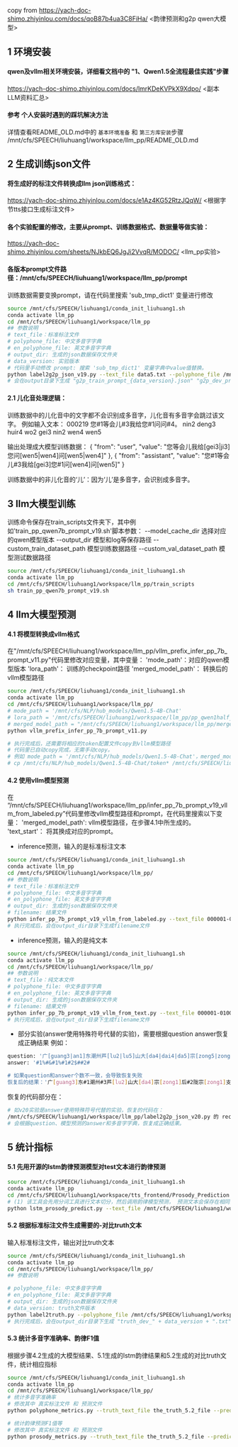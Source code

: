 copy from https://yach-doc-shimo.zhiyinlou.com/docs/qoB87b4ua3C8FiHa/ <韵律预测和g2p qwen大模型>

## 1 环境安装
#### qwen及vllm相关环境安装，详细看文档中的 "1、Qwen1.5全流程最佳实践"步骤
https://yach-doc-shimo.zhiyinlou.com/docs/lmrKDeKVPkX9Xdpo/ <副本 LLM资料汇总>
#### 参考 个人安装时遇到的踩坑解决方法
详情查看README_OLD.md中的 ```基本环境准备``` 和 ```第三方库安装```步骤 
/mnt/cfs/SPEECH/liuhuang1/workspace/llm_pp/README_OLD.md

## 2 生成训练json文件
#### 将生成好的标注文件转换成llm json训练格式：
https://yach-doc-shimo.zhiyinlou.com/docs/e1Az4KG52RtzJQqW/ <根据字节tts接口生成标注文件>
#### 各个实验配置的修改，主要从prompt、训练数据格式、数据量等做实验：
https://yach-doc-shimo.zhiyinlou.com/sheets/NJkbEQ6JgJi2VvqR/MODOC/ <llm_pp实验>
#### 各版本prompt文件路径：/mnt/cfs/SPEECH/liuhuang1/workspace/llm_pp/prompt
训练数据需要变换prompt，请在代码里搜索 'sub_tmp_dict1' 变量进行修改
```bash
source /mnt/cfs/SPEECH/liuhuang1/conda_init_liuhuang1.sh
conda activate llm_pp
cd /mnt/cfs/SPEECH/liuhuang1/workspace/llm_pp
## 参数说明
# text_file：标准标注文件
# polyphone_file: 中文多音字字典
# en_polyphone_file: 英文多音字字典
# output_dir: 生成的json数据保存文件夹
# data_version: 实验版本
# 代码里手动修改 prompt: 搜索 'sub_tmp_dict1' 变量字典中value值替换。
python label2g2p_json_v19.py --text_file data5.txt --polyphone_file /mnt/cfs/SPEECH/liuhuang1/workspace/tts_frontend/merge_polyphone.txt --en_polyphone_file /mnt/cfs/SPEECH/liuhuang1/workspace/tts_frontend/en_polyphone_tal.txt --output_dir data --data_version v19
# 会在output目录下生成 "g2p_train_prompt_{data_version}.json" "g2p_dev_prompt_{data_version}.json" 
```

#### 2.1 儿化音处理逻辑：
训练数据中的儿化音中的文字都不会识别成多音字，儿化音有多音字会跳过该文字。
例如输入文本：
000219	您#1等会儿#3我给您#1问问#4。
	nin2 deng3 huir4 wo2 gei3 nin2 wen4 wen5

输出处理成大模型训练数据：
{
    "from": "user",
    "value": "您等会儿我给[gei3|ji3]您问[wen5|wen4]问[wen5|wen4]"
},
{
    "from": "assistant",
    "value": "您#1等会儿#3我给[gei3]您#1问[wen4]问[wen5]"
}

训练数据中的非儿化音的‘儿’：因为‘儿’是多音字，会识别成多音字。

## 3 llm大模型训练
训练命令保存在train_scripts文件夹下，其中例如'train_pp_qwen7b_prompt_v19.sh'脚本参数：
--model_cache_dir 选择对应的qwen模型版本
--output_dir 模型和log等保存路径
--custom_train_dataset_path 模型训练数据路径
--custom_val_dataset_path 模型测试数据路径
```bash
source /mnt/cfs/SPEECH/liuhuang1/conda_init_liuhuang1.sh
conda activate llm_pp
cd /mnt/cfs/SPEECH/liuhuang1/workspace/llm_pp/train_scripts
sh train_pp_qwen7b_prompt_v19.sh
```

## 4 llm大模型预测
#### 4.1 将模型转换成vllm格式
在"/mnt/cfs/SPEECH/liuhuang1/workspace/llm_pp/vllm_prefix_infer_pp_7b_prompt_v11.py"代码里修改对应变量，其中变量：
'mode_path'：对应的qwen模型版本
'lora_path'： 训练的checkpoint路径
'merged_model_path'： 转换后的vllm模型路径
```bash
source /mnt/cfs/SPEECH/liuhuang1/conda_init_liuhuang1.sh
conda activate llm_pp
cd /mnt/cfs/SPEECH/liuhuang1/workspace/llm_pp/
# mode_path = '/mnt/cfs/NLP/hub_models/Qwen1.5-4B-Chat'
# lora_path = '/mnt/cfs/SPEECH/liuhuang1/workspace/llm_pp/pp_qwen1half_4b_chat_prompt_v16/qwen1half-4b-chat/v0-20240604-114949/checkpoint-4040/'
# merged_model_path = "/mnt/cfs/SPEECH/liuhuang1/workspace/llm_pp/merged_v16_4b_ckt4040"
python vllm_prefix_infer_pp_7b_prompt_v11.py

# 执行完成后，还需要将相应的token配置文件copy到vllm模型路径
# 代码里已自动copy完成，无需手动copy。
# 例如 mode_path = '/mnt/cfs/NLP/hub_models/Qwen1.5-4B-Chat'，merged_model_path = "/mnt/cfs/SPEECH/liuhuang1/workspace/llm_pp/merged_v16_4b_ckt4040"
# cp /mnt/cfs/NLP/hub_models/Qwen1.5-4B-Chat/token* /mnt/cfs/SPEECH/liuhuang1/workspace/llm_pp/merged_v16_4b_ckt4040
```

#### 4.2 使用vllm模型预测
在 “/mnt/cfs/SPEECH/liuhuang1/workspace/llm_pp/infer_pp_7b_prompt_v19_vllm_from_labeled.py”代码里修改vllm模型路径和prompt，在代码里搜索以下变量：
'merged_model_path': vllm模型路径，在步骤4.1中所生成的。
'text_start'： 将其换成对应的prompt。
* inference预测，输入的是标准标注文本
```bash
source /mnt/cfs/SPEECH/liuhuang1/conda_init_liuhuang1.sh
conda activate llm_pp
cd /mnt/cfs/SPEECH/liuhuang1/workspace/llm_pp/
## 参数说明
# text_file：标准标注文件
# polyphone_file: 中文多音字字典
# en_polyphone_file: 英文多音字字典
# output_dir: 生成的json数据保存文件夹
# filename: 结果文件
python infer_pp_7b_prompt_v19_vllm_from_labeled.py --text_file 000001-010000.txt --polyphone_file /mnt/cfs/SPEECH/liuhuang1/workspace/tts_frontend/merge_polyphone.txt --en_polyphone_file /mnt/cfs/SPEECH/liuhuang1/workspace/tts_frontend/en_polyphone_tal.txt --output_dir data --filename infer_pp_7b_prompt_v19_ckt1330_labeled_all.txt
# 执行完成后，会在output_dir目录下生成filename文件
```

* inference预测，输入的是纯文本
```bash
source /mnt/cfs/SPEECH/liuhuang1/conda_init_liuhuang1.sh
conda activate llm_pp
cd /mnt/cfs/SPEECH/liuhuang1/workspace/llm_pp/
## 参数说明
# text_file：纯文本文件
# polyphone_file: 中文多音字字典
# en_polyphone_file: 英文多音字字典
# output_dir: 生成的json数据保存文件夹
# filename: 结果文件
python infer_pp_7b_prompt_v19_vllm_from_text.py --text_file 000001-010000-text.txt --polyphone_file /mnt/cfs/SPEECH/liuhuang1/workspace/tts_frontend/merge_polyphone.txt --en_polyphone_file /mnt/cfs/SPEECH/liuhuang1/workspace/tts_frontend/en_polyphone_tal.txt --output_dir data --filename infer_pp_7b_prompt_v19_ckt1330_text_all.txt
# 执行完成后，会在output_dir目录下生成filename文件
```

* 部分实验(answer使用特殊符号代替的实验)，需要根据question answer恢复成正确结果
例如：
```bash
question: '广[guang3|an1]东潮州芦[lu2|lu5]山大[da4|dai4|da5]宗[zong5|zong1]后陇宗[zong5|zong1]支'
answer: '#1%#&#1%#1#2$##2#

# 如果question和answer个数不一致，会导致恢复失败
恢复后的结果：'广[guang3]东#1潮州#3芦[lu2]山大[da4]宗[zong1]后#2陇宗[zong1]支'
```

恢复的代码部分在：
```bash
# 如v20实验是answer使用特殊符号代替的实验，恢复的代码在：
/mnt/cfs/SPEECH/liuhuang1/workspace/llm_pp/label2g2p_json_v20.py 的 recover_prosody_pinyin 函数
# 会根据question、模型预测的answer和多音字字典，恢复成正确结果。
```

## 5 统计指标
#### 5.1 先用开源的lstm韵律预测模型对test文本进行韵律预测
```bash
source /mnt/cfs/SPEECH/liuhuang1/conda_init_liuhuang1.sh
conda activate llm_pp
cd /mnt/cfs/SPEECH/liuhuang1/workspace/tts_frontend/Prosody_Prediction
# (1) 该工具会先用分词工具进行文本切分，然后调用韵律模型预测， 预测文本会保存在相同目录下的lstm_pp_dev.txt
python lstm_prosody_predict.py --text_file /mnt/cfs/SPEECH/liuhuang1/workspace/llm_pp/data1/truth_prosody_dev.txt
```

#### 5.2 根据标准标注文件生成需要的-对比truth文本
输入标准标注文件，输出对比truth文本
```bash
source /mnt/cfs/SPEECH/liuhuang1/conda_init_liuhuang1.sh
conda activate llm_pp
cd /mnt/cfs/SPEECH/liuhuang1/workspace/llm_pp/
## 参数说明

# polyphone_file: 中文多音字字典
# en_polyphone_file: 英文多音字字典
# output_dir: 生成的json数据保存文件夹
# data_version: truth文件版本
python label2truth.py --polyphone_file /mnt/cfs/SPEECH/liuhuang1/workspace/tts_frontend/merge_polyphone.txt --en_polyphone_file /mnt/cfs/SPEECH/liuhuang1/workspace/tts_frontend/en_polyphone_tal.txt --output_dir data --data_version v18
# 执行完成后，会在output_dir目录下生成 "truth_dev_" + data_version + ".txt"文件
```

#### 5.3 统计多音字准确率、韵律F1值
根据步骤4.2生成的大模型结果、5.1生成的lstm韵律结果和5.2生成的对比truth文件，统计相应指标
```bash
source /mnt/cfs/SPEECH/liuhuang1/conda_init_liuhuang1.sh
conda activate llm_pp
cd /mnt/cfs/SPEECH/liuhuang1/workspace/llm_pp/
# 统计多音字准确率
# 修改其中 真实标注文件 和 预测文件
python polyphone_metrics.py --truth_text_file the_truth_5.2_file --predict_text_file llm_4.2_or_lstm_5.1_file

# 统计韵律预测F1值等
# 修改其中 真实标注文件 和 预测文件
python prosody_metrics.py --truth_text_file the_truth_5.2_file --predict_text_file llm_4.2_or_lstm_5.1_file
```
